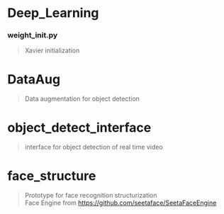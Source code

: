 # Deep_Learning
### weight_init.py
> Xavier initialization
# DataAug
> Data augmentation for object detection
# object_detect_interface
> interface for object detection of real time video
# face_structure
> Prototype for face recognition structurization  
> Face Engine from https://github.com/seetaface/SeetaFaceEngine

